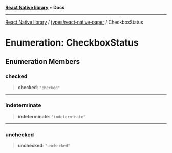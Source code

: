 [**React Native library**](../../../index.md) • **Docs**

***

[React Native library](../../../modules.md) / [types/react-native-paper](../index.md) / CheckboxStatus

# Enumeration: CheckboxStatus

## Enumeration Members

### checked

> **checked**: `"checked"`

***

### indeterminate

> **indeterminate**: `"indeterminate"`

***

### unchecked

> **unchecked**: `"unchecked"`
